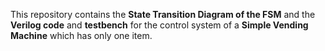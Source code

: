 This repository contains the **State Transition Diagram of the FSM** and the **Verilog code** and **testbench** for the control system of a **Simple Vending Machine** which has only one item. 

